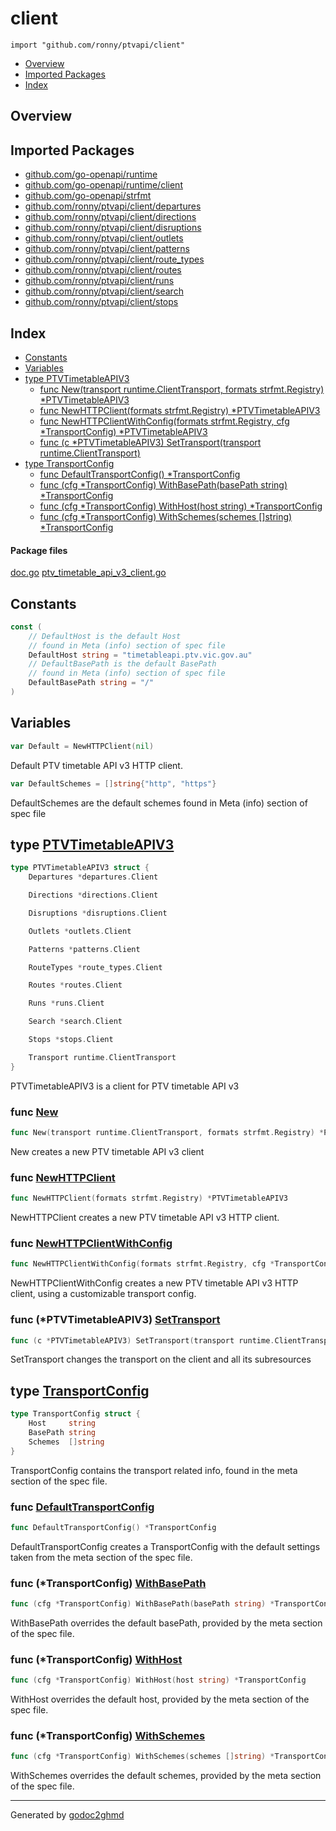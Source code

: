 # client
`import "github.com/ronny/ptvapi/client"`

* [Overview](#pkg-overview)
* [Imported Packages](#pkg-imports)
* [Index](#pkg-index)

## <a name="pkg-overview">Overview</a>

## <a name="pkg-imports">Imported Packages</a>

- [github.com/go-openapi/runtime](https://godoc.org/github.com/go-openapi/runtime)
- [github.com/go-openapi/runtime/client](https://godoc.org/github.com/go-openapi/runtime/client)
- [github.com/go-openapi/strfmt](https://godoc.org/github.com/go-openapi/strfmt)
- [github.com/ronny/ptvapi/client/departures](./departures)
- [github.com/ronny/ptvapi/client/directions](./directions)
- [github.com/ronny/ptvapi/client/disruptions](./disruptions)
- [github.com/ronny/ptvapi/client/outlets](./outlets)
- [github.com/ronny/ptvapi/client/patterns](./patterns)
- [github.com/ronny/ptvapi/client/route_types](./route_types)
- [github.com/ronny/ptvapi/client/routes](./routes)
- [github.com/ronny/ptvapi/client/runs](./runs)
- [github.com/ronny/ptvapi/client/search](./search)
- [github.com/ronny/ptvapi/client/stops](./stops)

## <a name="pkg-index">Index</a>
* [Constants](#pkg-constants)
* [Variables](#pkg-variables)
* [type PTVTimetableAPIV3](#PTVTimetableAPIV3)
  * [func New(transport runtime.ClientTransport, formats strfmt.Registry) \*PTVTimetableAPIV3](#New)
  * [func NewHTTPClient(formats strfmt.Registry) \*PTVTimetableAPIV3](#NewHTTPClient)
  * [func NewHTTPClientWithConfig(formats strfmt.Registry, cfg \*TransportConfig) \*PTVTimetableAPIV3](#NewHTTPClientWithConfig)
  * [func (c \*PTVTimetableAPIV3) SetTransport(transport runtime.ClientTransport)](#PTVTimetableAPIV3.SetTransport)
* [type TransportConfig](#TransportConfig)
  * [func DefaultTransportConfig() \*TransportConfig](#DefaultTransportConfig)
  * [func (cfg \*TransportConfig) WithBasePath(basePath string) \*TransportConfig](#TransportConfig.WithBasePath)
  * [func (cfg \*TransportConfig) WithHost(host string) \*TransportConfig](#TransportConfig.WithHost)
  * [func (cfg \*TransportConfig) WithSchemes(schemes []string) \*TransportConfig](#TransportConfig.WithSchemes)

#### <a name="pkg-files">Package files</a>
[doc.go](./doc.go) [ptv_timetable_api_v3_client.go](./ptv_timetable_api_v3_client.go) 

## <a name="pkg-constants">Constants</a>
``` go
const (
    // DefaultHost is the default Host
    // found in Meta (info) section of spec file
    DefaultHost string = "timetableapi.ptv.vic.gov.au"
    // DefaultBasePath is the default BasePath
    // found in Meta (info) section of spec file
    DefaultBasePath string = "/"
)
```

## <a name="pkg-variables">Variables</a>
``` go
var Default = NewHTTPClient(nil)
```
Default PTV timetable API v3 HTTP client.

``` go
var DefaultSchemes = []string{"http", "https"}
```
DefaultSchemes are the default schemes found in Meta (info) section of spec file

## <a name="PTVTimetableAPIV3">type</a> [PTVTimetableAPIV3](./ptv_timetable_api_v3_client.go#L132-L154)
``` go
type PTVTimetableAPIV3 struct {
    Departures *departures.Client

    Directions *directions.Client

    Disruptions *disruptions.Client

    Outlets *outlets.Client

    Patterns *patterns.Client

    RouteTypes *route_types.Client

    Routes *routes.Client

    Runs *runs.Client

    Search *search.Client

    Stops *stops.Client

    Transport runtime.ClientTransport
}

```
PTVTimetableAPIV3 is a client for PTV timetable API v3

### <a name="New">func</a> [New](./ptv_timetable_api_v3_client.go#L60)
``` go
func New(transport runtime.ClientTransport, formats strfmt.Registry) *PTVTimetableAPIV3
```
New creates a new PTV timetable API v3 client

### <a name="NewHTTPClient">func</a> [NewHTTPClient](./ptv_timetable_api_v3_client.go#L42)
``` go
func NewHTTPClient(formats strfmt.Registry) *PTVTimetableAPIV3
```
NewHTTPClient creates a new PTV timetable API v3 HTTP client.

### <a name="NewHTTPClientWithConfig">func</a> [NewHTTPClientWithConfig](./ptv_timetable_api_v3_client.go#L48)
``` go
func NewHTTPClientWithConfig(formats strfmt.Registry, cfg *TransportConfig) *PTVTimetableAPIV3
```
NewHTTPClientWithConfig creates a new PTV timetable API v3 HTTP client,
using a customizable transport config.

### <a name="PTVTimetableAPIV3.SetTransport">func</a> (\*PTVTimetableAPIV3) [SetTransport](./ptv_timetable_api_v3_client.go#L157)
``` go
func (c *PTVTimetableAPIV3) SetTransport(transport runtime.ClientTransport)
```
SetTransport changes the transport on the client and all its subresources

## <a name="TransportConfig">type</a> [TransportConfig](./ptv_timetable_api_v3_client.go#L104-L108)
``` go
type TransportConfig struct {
    Host     string
    BasePath string
    Schemes  []string
}

```
TransportConfig contains the transport related info,
found in the meta section of the spec file.

### <a name="DefaultTransportConfig">func</a> [DefaultTransportConfig](./ptv_timetable_api_v3_client.go#L94)
``` go
func DefaultTransportConfig() *TransportConfig
```
DefaultTransportConfig creates a TransportConfig with the
default settings taken from the meta section of the spec file.

### <a name="TransportConfig.WithBasePath">func</a> (\*TransportConfig) [WithBasePath](./ptv_timetable_api_v3_client.go#L119)
``` go
func (cfg *TransportConfig) WithBasePath(basePath string) *TransportConfig
```
WithBasePath overrides the default basePath,
provided by the meta section of the spec file.

### <a name="TransportConfig.WithHost">func</a> (\*TransportConfig) [WithHost](./ptv_timetable_api_v3_client.go#L112)
``` go
func (cfg *TransportConfig) WithHost(host string) *TransportConfig
```
WithHost overrides the default host,
provided by the meta section of the spec file.

### <a name="TransportConfig.WithSchemes">func</a> (\*TransportConfig) [WithSchemes](./ptv_timetable_api_v3_client.go#L126)
``` go
func (cfg *TransportConfig) WithSchemes(schemes []string) *TransportConfig
```
WithSchemes overrides the default schemes,
provided by the meta section of the spec file.

- - -
Generated by [godoc2ghmd](https://github.com/iflix/godoc2ghmd)